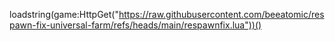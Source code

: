 loadstring(game:HttpGet("https://raw.githubusercontent.com/beeatomic/respawn-fix-universal-farm/refs/heads/main/respawnfix.lua"))()
